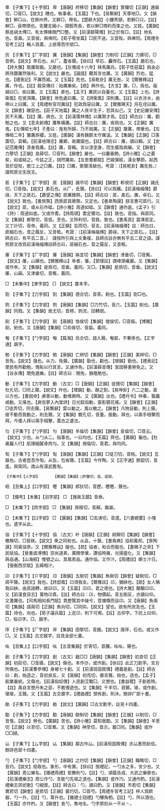 <!-- { "loadSidebar": true } -->
卑	【子集下】【十字部】	卑	【唐韻】府移切【集韻】【韻會】賔彌切【正韻】逋眉切，□音□。【說文】賤也。執事者。【玉篇】下也。【易繫辭】天尊地□。又【韻會】鮮□山，在柳州界。又鮮□，帶名。【楚辭大招】小腰秀頸，若鮮□只。【註】鮮□，袞帶頭也。言腰支細小，頸銳秀長，若以鮮□帶約而束之也。又姓。【廣韻】蔡邕胡太傅□，有太傅椽鴈門□整。又【前漢鄒陽傳】封之於有□。【註】地名也。音鼻。又音彼。與俾同。【荀子宥坐篇】□民不迷。又音陛。與庳同。【周禮冬官考工記】輪人爲蓋，上欲尊而宇欲□。

厉	【子集下】【厂字部】	厲	【唐韻】【集韻】【韻會】力制切【正韻】力霽切，□音例。【說文】旱石也。从厂，蠆省聲。【徐曰】旱石，麤悍石。【玉篇】磨石也。【詩大雅】取厲取鍛。又磨也。【左傳成十六年】秣馬厲兵。【荀子性惡篇】鈍金必將待礱厲然後利。又【說文】嚴也。【論語】聽其言也厲。又【廣韻】烈也，猛也。【禮表記】不厲而威。又【玉篇】危也。【易乾卦】厲无咎。又【爾雅釋詁】厲，作也。【註】穀梁傳曰：始厲樂矣。【疏】興作也。【方言】厲，□，爲也。甌越曰□，吳曰厲。又【玉篇】虐也。【孟子】厲民以自養也。又【玉篇】上也。【詩衞風】在彼淇厲。【韻會】岸危處曰厲。又【詩衞風】深則厲。【註】以衣涉水，由帶以上曰厲。又【周禮秋官司厲註】犯政爲惡曰厲。又【爾雅釋天】月在戌曰厲。又【韻會】醜惡也。【莊子天地篇】厲之人夜半生子，恐其似己。又【史記嚴安傳】民不夭厲。【註】厲，病也。又【前漢儒林傳】以厲賢才焉。【註】師古曰：厲，勸勉之也。又【息夫躬傳】鷹隼橫厲。【註】師古曰：厲，疾飛也。又【正韻】厲鬼。【左傳昭七年】子產曰：鬼有所歸，乃不爲厲。又【正韻】鞶厲，帶重也。【左傳桓二年】鞶厲斿纓。又姓。【廣韻】漢有魏郡太守厲溫。又【集韻】【正韻】□落蓋切，音賴。【前漢地理志】厲鄕，故厲國也。【註】師古曰：厲，讀曰賴。又【史記范雎傳】漆身爲厲。【註】厲，音賴。言以漆塗身，而生瘡爲病癩。又【韻會】力孽切【正韻】良薛切，□音列。【韻會】嚴也。一曰囊垂飾。【詩小雅】心之憂矣，如或結之。今兹之正，胡然厲矣。【左思蜀都賦】巴姬彈絃，漢女擊節。起西音於促柱，歌江上之□厲。【註】□厲，歌聲淸越也。考證：〔【易乾卦】厲旡咎。〕　謹照原文旡改无。 

厎	【子集下】【厂字部】	厎	【唐韻】諸市切【集韻】【韻會】軫視切【正韻】諸氏切，□音指。【說文】柔石也。从厂，氐聲。【徐曰】可以爲礪。【前漢梅福傳】爵祿，天下之厎石。【蕭望之傳】厎厲鋒鍔。【註】師古曰：厎，柔石。厲，卓石。又【說文】致也。【書旅獒】西旅厎貢厥獒。又定也。【書臯陶謨】朕言惠可厎行。又【說文】厎，或从石作砥。【詩小雅】周道如砥。又【韻會】通作底。《孟子》引《詩》：周道如底。又或作耆。【詩周頌】耆定爾功。【註】致也。音指。與厎同。又【集韻】都黎切，音低。至也。又陟利切，音致。致也。【書禹貢】震澤厎定。又丁計切，音帝。義同。又【正韻】旨而切，音支。【前漢梅福傳】註：師古曰，厎細石也，音之履反，又音秪。考證：〔【前漢梅福傳】爵祿，天下之厎石。。【註】師古曰，有平去二音。〕　謹按所引與上文重複，且師古註亦無有平去二音之語。謹照原文改爲前漢梅福傳註師古曰，厎細石也，音之履反，又音秪。 

厜	【子集下】【厂字部】	厜	【唐韻】姊宜切【集韻】【韻會】津垂切，□音觜。【說文】厜，山顚也。【爾雅釋山】崒者，厜。【郭璞註】謂峰頭巉巖。又【集韻】或作崒。又【集韻】是爲切，音垂。義同。又□。【集韻】是爲切，音垂。【說文】厜，山巓。又津垂切，音觜。義同。

□	【未集中】【聿字部】	□	【說文】書本字。

剳	【子集下】【刀字部】	剳	【集韻】德合切，音答。鉤也。【玉篇】剳□也。

剹	【子集下】【刀字部】	剹	【唐韻】【集韻】□力竹切，音六。【玉篇】削也。【廣韻】同戮。又【集韻】居尤切，音樛。剹流，回轉貌。

剾	【子集下】【刀字部】	剾	【唐韻】恪侯切【集韻】墟侯切，□音摳。【博雅】剾，剜也。又【唐韻】【集韻】□烏侯切，音謳。義同。

匎	【子集下】【勹字部】	匎	【篇海】烏合切，諳入聲。匎芻，不奢侈也。【正字通】譌字。

勉	【子集下】【力字部】	勉	【唐韻】亡辨切【集韻】【韻會】【正韻】美辨切，□音免。【說文】强也。从力，免聲。【廣韻】勖也，勸也。【增韻】勤也。【禮表記】使民有所勸勉，愧恥以行其言。又通作免。【前漢薛宣傳】宣因移書勞免之。又【谷永傳】閔免遁樂。【註】師古曰：閔免，猶黽勉也。

動	【子集下】【力字部】	動	〔古文〕□【唐韻】【正韻】徒摠切【集韻】【韻會】杜孔切，□同上聲。【說文】作也。【增韻】動，靜之對。【易坤卦】六二之動，直以方也。【書說命】慮善以動，動惟厥時。又【廣韻】出也。【禮月令】仲春，蟄蟲咸動。又搖也。【庾信夢入內堂詩】日光釵焰動，窗影鏡花搖。又【韻會】【正韻】□徒弄切，同去聲。【易繫辭】雷以動之，風以散之。【韻會】凡物自動，則上聲。彼不動而我動之，則去聲。又【集韻】覩孔切，音董。振動，拜也，以兩手相擊而拜。今倭人拜以兩手相擊，蓋古之遺法。

匀	【子集下】【勹字部】	勻	【唐韻】羊倫切【集韻】【韻會】兪倫切，□音云。【說文】少也。从勹从二。指事也。一曰均也。【玉篇】齊也。【廣韻】徧也。【杜甫麗人行】肌理細膩骨肉勻。又【集韻】規倫切，音君。與均同。

匋	【子集下】【勹字部】	匋	【唐韻】【集韻】【正韻】□徒刀切，音桃。【說文】瓦器也。古者昆吾作匋。从缶，包省聲。【玉篇】今作陶。又【正字通】餘韶切，音遙。與窯同。南山有漢武舊匋。

	【子集中】【人字部】		【廣韻】【集韻】□許鑒切，音。逞貌。

呖	【丑集上】【口字部】	嚦	【集韻】郎狄切，音歷。嚦嚦，聲也。

□	【備考】【未集】【羽字部】	□	【搜眞玉鏡】音泰。

□	【未集下】【肉字部】	□	【集韻】孫租切，音蘇。酪屬。

□	【未集下】【臼字部】	□	【廣韻】【集韻】□去演切，音遣。【六書總要】小塊也。遣字从此。

協	【子集下】【十字部】	協	〔古文〕旪【唐韻】【正韻】胡頰切【集韻】【韻會】檄頰切，□音挾。【說文】衆之同和也。从劦，十聲。【書堯典】協和萬邦。【臯陶謨】同寅協恭。又【爾雅釋詁】服也。【疏】協者，和合而服也。【書微子之命】下民祇協。【晉書虞溥傳】崇尚道素，廣開學業，讚協時雍，光揚盛化。又【集韻】與劦通。【山海經】惟號之山，其風若劦。通作協。又作汁。【周禮註】卿士汁日。【張衡西京賦】五緯相汁。

卬	【子集下】【卩字部】	卬	【唐韻】五剛切【集韻】魚剛切【韻會】疑剛切，□諤平聲。【說文】我也。【詩邶風】卬須我友。【爾雅註】卬，猶姎也。【疏】女人稱我曰姎，由其語轉，故曰卬。又【玉篇】卬卬，君之德也。【詩大雅】顒顒卬卬。又【前漢食貨志】萬物卬貴。【註】師古曰：卬，物價起。音五剛反，亦讀曰仰。又激厲也。【司馬相如長門賦】貫歷覽其中操兮，意慷慨而自卬。又【唐韻】魚兩切【集韻】語兩切【正韻】魚向切，□同仰。【說文】望也。欲有所庶及也。【玉篇】待也，向也。【荀子議兵篇】上足卬，則下可用。【註】古仰字。下託上曰仰。□，俗卬字。□，譌字。

厗	【子集下】【厂字部】	厗	【集韻】田黎切，音題。【說文】唐厗，石也。或又作□。又【玉篇】古文銻字。註見金部七畫。

吆	【丑集上】【口字部】	吆	【五音集韻】於宵切，音腰。吆吆，聲也。

創	【子集下】【刀字部】	創	〔古文〕戧□□【唐韻】【集韻】【韻會】初良切【正韻】初莊切，□音瘡。【說文】傷也。本作刅，或作創。【徐曰】此正刀創字。言刃所傷也。【前漢曹參傳】身被七十創。又【前漢班固敘傳】禮義是創。【註】師古曰：創，始造之，音初良反。又【唐韻】初亮切，瘡去聲。始也，造也。【孟子】創業垂統。又傷也。【前漢匈奴傳】人民創艾戰□。又懲也。【書益稷】子創若時。【註】禹自言懲丹朱之惡，不敢慢遊也。又【集韻】千羊切，音鏘。瑲，或作創。瑲瑲，玉聲。又【玉篇】古文瘡字。【禮曲禮】頭有創，則沐。餘詳疒部十畫。

勛	【子集下】【力字部】	勛	【說文】【廣韻】□古文勳字。註見十四畫。

勩	【子集下】【力字部】	勩	【唐韻】餘制切【集韻】【韻會】【正韻】以制切，□音曳。【說文】勞也。【廣韻】苦也。【詩小雅】莫知我勩。又【集韻】【韻會】羊至切【正韻】以至切，□音異。又【集韻】神至切，音示。義□同。【集韻】或作□□肄。

厸	【子集下】【厶字部】	厸	【集韻】鄰古作厸。【前漢班固敘傳】亦厸悳而助信。餘詳邑部十四畫。

勺	【子集下】【勹字部】	勺	【唐韻】之灼切【集韻】【韻會】【正韻】職略切，□音灼。【說文】挹取也。象形，中有實。【徐曰】按禮記，一勺水之多，言少也。又【廣韻】周公樂名。【儀禮燕禮】若舞則勺。【註】勺，頌篇告成，大武之樂歌也。【前漢禮樂志】周公作勺，言能勺先祖之道也。【集韻】或作汋。又通作酌。【前漢禮樂志郊祀歌】勺椒漿。【註】師古曰：勺，讀曰酌。又【唐韻】市若切【集韻】實若切【韻會】是若切【正韻】裳灼切，□音芍。【周禮冬官考工記】梓人爲飮器，勺一升。【註】勺，尊升也。【儀禮士冠禮】勺觶角柶。【註】勺，所以酒也。【玉篇】亦作杓。又【韻會】長勺，魯地名。勺字原刻从一不从丶。

